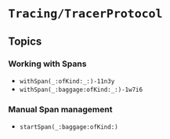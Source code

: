# ``Tracing/TracerProtocol``

## Topics



### Working with Spans

- ``withSpan(_:ofKind:_:)-11n3y``
- ``withSpan(_:baggage:ofKind:_:)-1w7i6``

### Manual Span management

- ``startSpan(_:baggage:ofKind:)``
